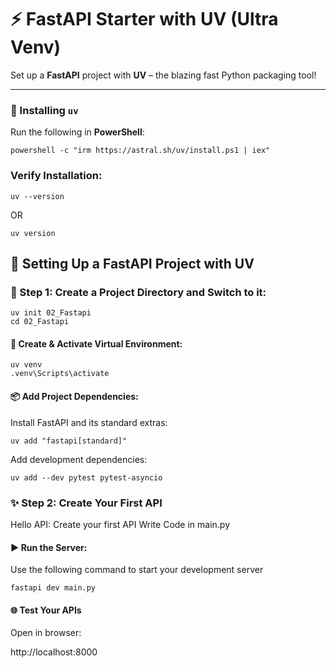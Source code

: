 # ⚡️ FastAPI Starter with UV (Ultra Venv)

Set up a **FastAPI** project with **UV** – the blazing fast Python packaging tool!

---

### 🔧 Installing `uv`

Run the following in **PowerShell**:

```
powershell -c "irm https://astral.sh/uv/install.ps1 | iex"
```

### Verify Installation:

```
uv --version
```
OR
```
uv version
```



## 🚀 Setting Up a FastAPI Project with UV

### 📁 Step 1: Create a Project Directory and Switch to it:
```
uv init 02_Fastapi
cd 02_Fastapi
```

#### 🧪 Create & Activate Virtual Environment:
```
uv venv
.venv\Scripts\activate
```

#### 📦 Add Project Dependencies:

Install FastAPI and its standard extras:
```
uv add "fastapi[standard]"
```

Add development dependencies:
```
uv add --dev pytest pytest-asyncio
```


### ✨ Step 2: Create Your First API

Hello API: Create your first API
Write Code in main.py


#### ▶️ Run the Server:

Use the following command to start your development server
```
fastapi dev main.py
```

#### 🌐 Test Your APIs
Open in browser:

http://localhost:8000


